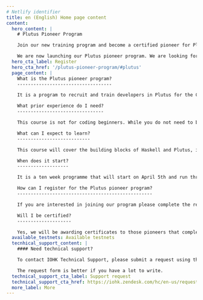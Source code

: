 ```yaml
---
# Netlify identifier
title: en (English) Home page content
content:
  hero_content: |
    # Plutus Pioneer Program

    Join our new training program and become a certified pioneer for Plutus! 

    We are now launching our Plutus pioneer program. We are looking for developers to join us on a learning journey and then help us stress test our code before we officially release Plutus to the world! 
  hero_cta_label: Register
  hero_cta_href: '/plutus-pioneer-program/#plutus'
  page_content: |
    What is the Plutus pioneer program?
    -----------------------------------

    It is a program to recruit and train developers in Plutus for the Cardano ecosystem. When you join this program you will become part of a group that will have early access to a set of courses that teach you the core principles of how to code in both Haskell and Plutus. It will be highly interactive, ,with weekly videos, exercises, and Q&A sessions, along with exclusive access to the creators and key experts in the language. You will also be able to join a dedicated community channel, created to help pioneers connect to each other as you learn. 

    What prior experience do I need?
    --------------------------------

    This course is not for coding beginners. While you do not need to be an expert in formal methods, programming  experience and a general aptitude for logical and mathematical thinking are highly desirable. Some prior knowledge of Haskell or functional programming is also recommended, as Plutus is heavily based on Haskell and includes advanced features like Template Haskell, type-level programming, and effect systems. We recommend that you read the [Learn You a Haskell guide](http://learnyouahaskell.com/) before the course.

    What can I expect to learn?
    ---------------------------

    This course will cover the building blocks of Haskell and Plutus, including functions and data types, type classes, monads, template Haskell, using the Plutus Playground, the extended UTxO model, working with Plutus on and off the chain, minting policies, state machines, the Plutus application framework, as well as some case studies and practical exercises. 

    When does it start?
    -------------------

    It is a ten week programme that will start on April 5th and run through to June 11th. It will involve approximately ten hours a week of your time and efforts. As with all learning experiences, the more you put in the more you will get out!

    How can I register for the Plutus pioneer program?
    --------------------------------------------------

    If you are interested in joining our program please complete the registration form below and we will be in touch soon.

    Will I be certified?
    --------------------

    Yes, we will be awarding certificates to those pioneers that complete the entire program and are successful. Certificates will be represented as non fungible tokens (on the testnet) and locked by a Plutus contract. Pioneers can demonstrate their qualification by constructing an appropriate transaction to unlock their individual token.
  available_testnets: Available testnets
  tecnhical_support_content: |
    #### Need technical support?

    To contact IOHK Technical Support, please submit a request using the Submit a request form. You can also click on the Support button at the bottom right of your screen.

    The request form is better if you have a lot to write.
  technical_support_cta_label: Support request
  technical_support_cta_href: https://iohk.zendesk.com/hc/en-us/requests/new/
  more_label: More
---
```

